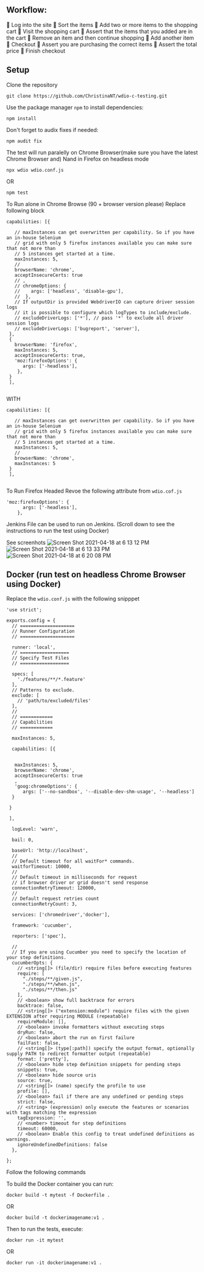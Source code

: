 ## Workflow:
 Log into the site
 Sort the items
 Add two or more items to the shopping cart
 Visit the shopping cart
 Assert that the items that you added are in the cart
 Remove an item and then continue shopping
 Add another item
 Checkout
 Assert you are purchasing the correct items
 Assert the total price
 Finish checkout
## Setup

Clone the repository
```
git clone https://github.com/ChristinaNT/wdio-c-testing.git
```

Use the package manager `npm` to install dependencies:
```
npm install
```

Don't forget to audix fixes if needed:
```
npm audit fix
```

The test will run paralelly on Chrome Browser(make sure you have the latest Chrome Browser and) Nand in Firefox on headless mode
```
npx wdio wdio.conf.js
```

OR

```
npm test
```

To Run alone in Chrome Browse (90 + browser version please) Replace following block  
```
capabilities: [{
    
   // maxInstances can get overwritten per capability. So if you have an in-house Selenium
   // grid with only 5 firefox instances available you can make sure that not more than
   // 5 instances get started at a time.
   maxInstances: 5,
   //
   browserName: 'chrome',
   acceptInsecureCerts: true
   // ,
   // chromeOptions: {
   //    args: ['headless', 'disable-gpu'],
   //  },
   // If outputDir is provided WebdriverIO can capture driver session logs
   // it is possible to configure which logTypes to include/exclude.
   // excludeDriverLogs: ['*'], // pass '*' to exclude all driver session logs
   // excludeDriverLogs: ['bugreport', 'server'],
 },
 {
   browserName: 'firefox',
   maxInstances: 5,
   acceptInsecureCerts: true,
   'moz:firefoxOptions': {
      args: ['-headless'],
    },
 }
 ],
 
```
WITH

```
capabilities: [{
    
   // maxInstances can get overwritten per capability. So if you have an in-house Selenium
   // grid with only 5 firefox instances available you can make sure that not more than
   // 5 instances get started at a time.
   maxInstances: 5,
   //
   browserName: 'chrome',
   maxInstances: 5
 }
 ],
 

```

To Run Firefox Headed Revoe the following attribute from `wdio.cof.js`

```
'moz:firefoxOptions': {
      args: ['-headless'],
    },

```

Jenkins File can be used to run on Jenkins. (Scroll down to see the instructions to run the test using Docker)

See screenhots
![Screen Shot 2021-04-18 at 6 13 12 PM](https://user-images.githubusercontent.com/35588518/115162636-a6cb7680-a072-11eb-9f2f-b7eba2c9da6d.png)
![Screen Shot 2021-04-18 at 6 13 33 PM](https://user-images.githubusercontent.com/35588518/115162637-a8953a00-a072-11eb-8151-dff7ff070193.png)
![Screen Shot 2021-04-18 at 6 20 08 PM](https://user-images.githubusercontent.com/35588518/115162651-be0a6400-a072-11eb-8e82-c75894133567.png)

## Docker (run test on headless Chrome Browser using Docker)

Replace the `wdio.conf.js` with the following snipppet

```
'use strict';

exports.config = {
  // ====================
  // Runner Configuration
  // ====================
  
  runner: 'local',
  // ==================
  // Specify Test Files
  // ==================
  
  specs: [
    './features/**/*.feature'
  ],
  // Patterns to exclude.
  exclude: [
    // 'path/to/excluded/files'
  ],
  //
  // ============
  // Capabilities
  // ============
  
  maxInstances: 5,
  
  capabilities: [{
    
  
   maxInstances: 5,
   browserName: 'chrome',
   acceptInsecureCerts: true
   ,
   'goog:chromeOptions': {
      args: ['--no-sandbox', '--disable-dev-shm-usage', '--headless']
  }        
   
 }

 ],

  logLevel: 'warn',
  
  bail: 0,
  
  baseUrl: 'http://localhost',
  //
  // Default timeout for all waitFor* commands.
  waitforTimeout: 10000,
  //
  // Default timeout in milliseconds for request
  // if browser driver or grid doesn't send response
  connectionRetryTimeout: 120000,
  //
  // Default request retries count
  connectionRetryCount: 3,

  services: ['chromedriver','docker'],
    
  framework: 'cucumber',
  
  reporters: ['spec'],

  //
  // If you are using Cucumber you need to specify the location of your step definitions.
  cucumberOpts: {
    // <string[]> (file/dir) require files before executing features
    require: [
      "./steps/**/given.js",
      "./steps/**/when.js",
      "./steps/**/then.js"
    ],
    // <boolean> show full backtrace for errors
    backtrace: false,
    // <string[]> ("extension:module") require files with the given EXTENSION after requiring MODULE (repeatable)
    requireModule: [],
    // <boolean> invoke formatters without executing steps
    dryRun: false,
    // <boolean> abort the run on first failure
    failFast: false,
    // <string[]> (type[:path]) specify the output format, optionally supply PATH to redirect formatter output (repeatable)
    format: ['pretty'],
    // <boolean> hide step definition snippets for pending steps
    snippets: true,
    // <boolean> hide source uris
    source: true,
    // <string[]> (name) specify the profile to use
    profile: [],
    // <boolean> fail if there are any undefined or pending steps
    strict: false,
    // <string> (expression) only execute the features or scenarios with tags matching the expression
    tagExpression: '',
    // <number> timeout for step definitions
    timeout: 60000,
    // <boolean> Enable this config to treat undefined definitions as warnings.
    ignoreUndefinedDefinitions: false
  },
  
};
```
Follow the following commands

To build the Docker container you can run:

```
docker build -t mytest -f Dockerfile .
```
OR
```
docker build -t dockerimagename:v1 .
```
Then to run the tests, execute:

```
docker run -it mytest
```
OR
```
docker run -it dockerimagename:v1 .
